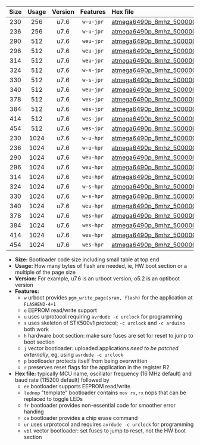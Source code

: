 |Size|Usage|Version|Features|Hex file|
|:-:|:-:|:-:|:-:|:--|
|230|256|u7.6|`w-u-jpr`|[atmega6490p_8mhz_500000bps_ur_vbl.hex](https://raw.githubusercontent.com/stefanrueger/urboot/main/bootloaders/atmega6490p/fcpu_8mhz/500000_bps/atmega6490p_8mhz_500000bps_ur_vbl.hex)|
|236|256|u7.6|`w-u-jpr`|[atmega6490p_8mhz_500000bps_lednop_ur_vbl.hex](https://raw.githubusercontent.com/stefanrueger/urboot/main/bootloaders/atmega6490p/fcpu_8mhz/500000_bps/atmega6490p_8mhz_500000bps_lednop_ur_vbl.hex)|
|290|512|u7.6|`weu-jpr`|[atmega6490p_8mhz_500000bps_ee_ur_vbl.hex](https://raw.githubusercontent.com/stefanrueger/urboot/main/bootloaders/atmega6490p/fcpu_8mhz/500000_bps/atmega6490p_8mhz_500000bps_ee_ur_vbl.hex)|
|296|512|u7.6|`weu-jpr`|[atmega6490p_8mhz_500000bps_ee_lednop_ur_vbl.hex](https://raw.githubusercontent.com/stefanrueger/urboot/main/bootloaders/atmega6490p/fcpu_8mhz/500000_bps/atmega6490p_8mhz_500000bps_ee_lednop_ur_vbl.hex)|
|314|512|u7.6|`weu-jpr`|[atmega6490p_8mhz_500000bps_ee_lednop_fr_ur_vbl.hex](https://raw.githubusercontent.com/stefanrueger/urboot/main/bootloaders/atmega6490p/fcpu_8mhz/500000_bps/atmega6490p_8mhz_500000bps_ee_lednop_fr_ur_vbl.hex)|
|324|512|u7.6|`w-s-jpr`|[atmega6490p_8mhz_500000bps_vbl.hex](https://raw.githubusercontent.com/stefanrueger/urboot/main/bootloaders/atmega6490p/fcpu_8mhz/500000_bps/atmega6490p_8mhz_500000bps_vbl.hex)|
|330|512|u7.6|`w-s-jpr`|[atmega6490p_8mhz_500000bps_lednop_vbl.hex](https://raw.githubusercontent.com/stefanrueger/urboot/main/bootloaders/atmega6490p/fcpu_8mhz/500000_bps/atmega6490p_8mhz_500000bps_lednop_vbl.hex)|
|340|512|u7.6|`weu-jpr`|[atmega6490p_8mhz_500000bps_ee_lednop_fr_ce_ur_vbl.hex](https://raw.githubusercontent.com/stefanrueger/urboot/main/bootloaders/atmega6490p/fcpu_8mhz/500000_bps/atmega6490p_8mhz_500000bps_ee_lednop_fr_ce_ur_vbl.hex)|
|378|512|u7.6|`wes-jpr`|[atmega6490p_8mhz_500000bps_ee_vbl.hex](https://raw.githubusercontent.com/stefanrueger/urboot/main/bootloaders/atmega6490p/fcpu_8mhz/500000_bps/atmega6490p_8mhz_500000bps_ee_vbl.hex)|
|384|512|u7.6|`wes-jpr`|[atmega6490p_8mhz_500000bps_ee_lednop_vbl.hex](https://raw.githubusercontent.com/stefanrueger/urboot/main/bootloaders/atmega6490p/fcpu_8mhz/500000_bps/atmega6490p_8mhz_500000bps_ee_lednop_vbl.hex)|
|414|512|u7.6|`wes-jpr`|[atmega6490p_8mhz_500000bps_ee_lednop_fr_vbl.hex](https://raw.githubusercontent.com/stefanrueger/urboot/main/bootloaders/atmega6490p/fcpu_8mhz/500000_bps/atmega6490p_8mhz_500000bps_ee_lednop_fr_vbl.hex)|
|454|512|u7.6|`wes-jpr`|[atmega6490p_8mhz_500000bps_ee_lednop_fr_ce_vbl.hex](https://raw.githubusercontent.com/stefanrueger/urboot/main/bootloaders/atmega6490p/fcpu_8mhz/500000_bps/atmega6490p_8mhz_500000bps_ee_lednop_fr_ce_vbl.hex)|
|230|1024|u7.6|`w-u-hpr`|[atmega6490p_8mhz_500000bps_ur.hex](https://raw.githubusercontent.com/stefanrueger/urboot/main/bootloaders/atmega6490p/fcpu_8mhz/500000_bps/atmega6490p_8mhz_500000bps_ur.hex)|
|236|1024|u7.6|`w-u-hpr`|[atmega6490p_8mhz_500000bps_lednop_ur.hex](https://raw.githubusercontent.com/stefanrueger/urboot/main/bootloaders/atmega6490p/fcpu_8mhz/500000_bps/atmega6490p_8mhz_500000bps_lednop_ur.hex)|
|290|1024|u7.6|`weu-hpr`|[atmega6490p_8mhz_500000bps_ee_ur.hex](https://raw.githubusercontent.com/stefanrueger/urboot/main/bootloaders/atmega6490p/fcpu_8mhz/500000_bps/atmega6490p_8mhz_500000bps_ee_ur.hex)|
|296|1024|u7.6|`weu-hpr`|[atmega6490p_8mhz_500000bps_ee_lednop_ur.hex](https://raw.githubusercontent.com/stefanrueger/urboot/main/bootloaders/atmega6490p/fcpu_8mhz/500000_bps/atmega6490p_8mhz_500000bps_ee_lednop_ur.hex)|
|314|1024|u7.6|`weu-hpr`|[atmega6490p_8mhz_500000bps_ee_lednop_fr_ur.hex](https://raw.githubusercontent.com/stefanrueger/urboot/main/bootloaders/atmega6490p/fcpu_8mhz/500000_bps/atmega6490p_8mhz_500000bps_ee_lednop_fr_ur.hex)|
|324|1024|u7.6|`w-s-hpr`|[atmega6490p_8mhz_500000bps.hex](https://raw.githubusercontent.com/stefanrueger/urboot/main/bootloaders/atmega6490p/fcpu_8mhz/500000_bps/atmega6490p_8mhz_500000bps.hex)|
|330|1024|u7.6|`w-s-hpr`|[atmega6490p_8mhz_500000bps_lednop.hex](https://raw.githubusercontent.com/stefanrueger/urboot/main/bootloaders/atmega6490p/fcpu_8mhz/500000_bps/atmega6490p_8mhz_500000bps_lednop.hex)|
|340|1024|u7.6|`weu-hpr`|[atmega6490p_8mhz_500000bps_ee_lednop_fr_ce_ur.hex](https://raw.githubusercontent.com/stefanrueger/urboot/main/bootloaders/atmega6490p/fcpu_8mhz/500000_bps/atmega6490p_8mhz_500000bps_ee_lednop_fr_ce_ur.hex)|
|378|1024|u7.6|`wes-hpr`|[atmega6490p_8mhz_500000bps_ee.hex](https://raw.githubusercontent.com/stefanrueger/urboot/main/bootloaders/atmega6490p/fcpu_8mhz/500000_bps/atmega6490p_8mhz_500000bps_ee.hex)|
|384|1024|u7.6|`wes-hpr`|[atmega6490p_8mhz_500000bps_ee_lednop.hex](https://raw.githubusercontent.com/stefanrueger/urboot/main/bootloaders/atmega6490p/fcpu_8mhz/500000_bps/atmega6490p_8mhz_500000bps_ee_lednop.hex)|
|414|1024|u7.6|`wes-hpr`|[atmega6490p_8mhz_500000bps_ee_lednop_fr.hex](https://raw.githubusercontent.com/stefanrueger/urboot/main/bootloaders/atmega6490p/fcpu_8mhz/500000_bps/atmega6490p_8mhz_500000bps_ee_lednop_fr.hex)|
|454|1024|u7.6|`wes-hpr`|[atmega6490p_8mhz_500000bps_ee_lednop_fr_ce.hex](https://raw.githubusercontent.com/stefanrueger/urboot/main/bootloaders/atmega6490p/fcpu_8mhz/500000_bps/atmega6490p_8mhz_500000bps_ee_lednop_fr_ce.hex)|

- **Size:** Bootloader code size including small table at top end
- **Usage:** How many bytes of flash are needed, ie, HW boot section or a multiple of the page size
- **Version:** For example, u7.6 is an urboot version, o5.2 is an optiboot version
- **Features:**
  + `w` urboot provides `pgm_write_page(sram, flash)` for the application at `FLASHEND-4+1`
  + `e` EEPROM read/write support
  + `u` uses urprotocol requiring `avrdude -c urclock` for programming
  + `s` uses skeleton of STK500v1 protocol; `-c urclock` and `-c arduino` both work
  + `h` hardware boot section: make sure fuses are set for reset to jump to boot section
  + `j` vector bootloader: uploaded applications *need to be patched externally*, eg, using `avrdude -c urclock`
  + `p` bootloader protects itself from being overwritten
  + `r` preserves reset flags for the application in the register R2
- **Hex file:** typically MCU name, oscillator frequency (16 MHz default) and baud rate (115200 default) followed by
  + `ee` bootloader supports EEPROM read/write
  + `lednop` "template" bootloader contains `mov rx,rx` nops that can be replaced to toggle LEDs
  + `fr` bootloader provides non-essential code for smoother error handing
  + `ce` bootloader provides a chip erase command
  + `ur` uses urprotocol and requires `avrdude -c urclock` for programming
  + `vbl` vector bootloader: set fuses to jump to reset, not the HW boot section
